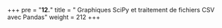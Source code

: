 +++
pre = "<b>12.</b>"
title = " Graphiques SciPy et traitement de fichiers CSV avec Pandas"
weight = 212
+++

## 

